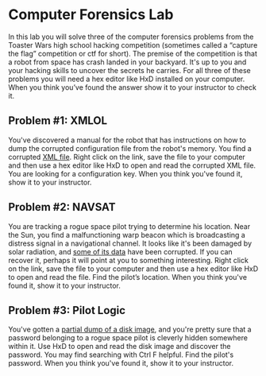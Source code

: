 # Computer Forensics Lab
In this lab you will solve three of the computer forensics problems from the Toaster Wars high school hacking competition (sometimes called a “capture the flag” competition or ctf for short).
The premise of the competition is that a robot from space has crash landed in your backyard. It's up to you and your hacking skills to uncover the secrets he carries. For all three of these problems you will need a hex editor like HxD installed on your computer. When you think you’ve found the answer show it to your instructor to check it.

Problem #1: XMLOL
-----------------
You've discovered a manual for the robot that has instructions on how to dump the corrupted configuration file from the robot's memory. You find a corrupted [XML file](tmpVrg2Ah.xml). Right click on the link, save the file to your computer and then use a hex editor like HxD to open and read the corrupted XML file. You are looking for a configuration key. When you think you've found it, show it to your instructor.

Problem #2: NAVSAT
------------------
You are tracking a rogue space pilot trying to determine his location. Near the Sun, you find a malfunctioning warp beacon which is broadcasting a distress signal in a navigational channel. It looks like it's been damaged by solar radiation, and [some of its data](recovery.zip) have been corrupted. If you can recover it, perhaps it will point at you to something interesting. Right click on the link, save the file to your computer and then use a hex editor like HxD to open and read the file. Find the pilot’s location. When you think you've found it, show it to your instructor.

Problem #3: Pilot Logic
-----------------------
You've gotten a [partial dump of a disk image](pilot_image), and you're pretty sure that a password belonging to a rogue space pilot is cleverly hidden somewhere within it. Use HxD to open and read the disk image and discover the password. You may find searching with Ctrl F helpful.
Find the pilot's password. When you think you've found it, show it to your instructor.


